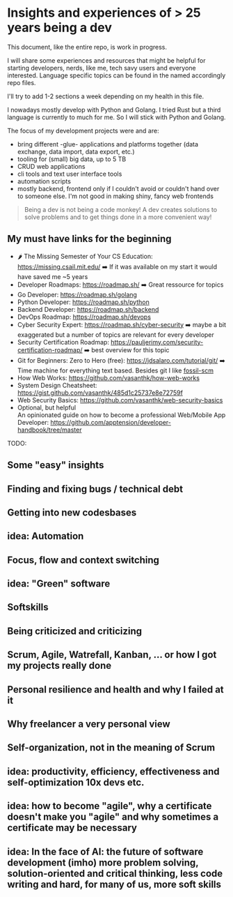 # Insights and experiences of > 25 years being a dev

This document, like the entire repo, is work in progress.

I will share some experiences and resources that might be helpful for starting developers, nerds, like me, tech savy users and everyone interested. Language specific topics can be found in the named accordingly repo files.

I'll try to add 1-2 sections a week depending on my health in this file.

I nowadays mostly develop with Python and Golang. I tried Rust but a third language is currently to much for me. So I will stick with Python and Golang.

The focus of my development projects were and are:
- bring different -glue- applications and platforms together (data exchange, data import, data export, etc.)
- tooling for (small) big data, up to 5 TB
- CRUD web applications
- cli tools and text user interface tools
- automation scripts
- mostly backend, frontend only if I couldn't avoid or couldn't hand over to someone else. I'm not good in making shiny, fancy web frontends

> Being a dev is not being a code monkey! A dev creates solutions to solve problems and to get things done in a more convenient way!


## My must have links for the beginning

- 🌶️ The Missing Semester of Your CS Education: https://missing.csail.mit.edu/ :arrow_right: If it was available on my start it would have saved me ~5 years
- Developer Roadmaps: https://roadmap.sh/ :arrow_right: Great ressource for topics
- Go Developer: https://roadmap.sh/golang
- Python Developer: https://roadmap.sh/python
- Backend Developer: https://roadmap.sh/backend
- DevOps Roadmap: https://roadmap.sh/devops
- Cyber Security Expert: https://roadmap.sh/cyber-security :arrow_right: maybe a bit exaggerated but a number of topics are relevant for every developer
- Security Certification Roadmap: https://pauljerimy.com/security-certification-roadmap/ :arrow_right: best overview for this topic
- Git for Beginners: Zero to Hero (free): https://jdsalaro.com/tutorial/git/ :arrow_right: Time machine for everything text based. Besides git I like [fossil-scm](https://www2.fossil-scm.org/home/doc/trunk/www/index.wiki)
- How Web Works: https://github.com/vasanthk/how-web-works
- System Design Cheatsheet: https://gist.github.com/vasanthk/485d1c25737e8e72759f
- Web Security Basics: https://github.com/vasanthk/web-security-basics
- Optional, but helpful<br>An opinionated guide on how to become a professional Web/Mobile App Developer: https://github.com/apptension/developer-handbook/tree/master
 
 
TODO:
## Some "easy" insights
## Finding and fixing bugs / technical debt
## Getting into new codesbases
## idea: Automation
## Focus, flow and context switching
## idea: "Green" software
## Softskills
## Being criticized and criticizing
## Scrum, Agile, Watrefall, Kanban, ... or how I got my projects really done
## Personal resilience and health and why I failed at it
## Why freelancer a very personal view
## Self-organization, not in the meaning of Scrum
## idea: productivity, efficiency, effectiveness and self-optimization 10x devs etc.
## idea: how to become "agile", why a certificate doesn't make you "agile" and why sometimes a certificate may be necessary
## idea: In the face of AI: the future of software development (imho) more problem solving, solution-oriented and critical thinking, less code writing and hard, for many of us, more soft skills




